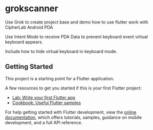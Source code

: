 # grokscanner

Use Grok to create project base and demo how to use flutter work with CipherLab Android PDA

Use Intent Mode to receive PDA Data to prevent keyboard event virtual keyboard appears.

Include how to hide virtual keyboard in keyboard mode.

## Getting Started

This project is a starting point for a Flutter application.

A few resources to get you started if this is your first Flutter project:

- [Lab: Write your first Flutter app](https://docs.flutter.dev/get-started/codelab)
- [Cookbook: Useful Flutter samples](https://docs.flutter.dev/cookbook)

For help getting started with Flutter development, view the
[online documentation](https://docs.flutter.dev/), which offers tutorials,
samples, guidance on mobile development, and a full API reference.
